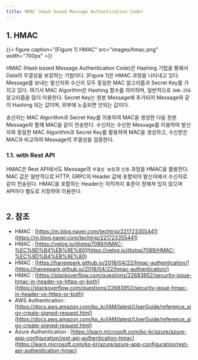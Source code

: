 ```yaml
---
title: HMAC (Hash based Message Authentication Code)
---
```


## 1. HMAC

{{< figure caption="[Figure 1] HMAC" src="images/hmac.png" width="700px" >}}

HMAC (Hash based Message Authentication Code)은 Hashing 기법을 통해서 Data의 무결성을 보장하는 기법이다. [Figure 1]은 HMAC 과정을 나타내고 있다. Message를 보내는 발신자와 수신자 모두 동일한 MAC 알고리즘과 Secret Key를 가지고 있다. 여기서 MAC Algorithm은 Hashing 함수를 의미하며, 일반적으로 `SHA-256` 알고리즘을 많이 이용한다. Secret Key는 원본 Message에 추가되어 Message와 같이 Hashing 되는 값이며, 외부에 노출되면 안되는 값이다.

송신자는 MAC Algorithm과 Secret Key를 이용하여 MAC을 생성한 다음 원본 Message와 함께 MAC을 같이 전송한다. 수신자는 수신한 Message를 이용하여 발신자와 동일한 MAC Algorithm과 Secret Key를 활용하여 MAC을 생성하고, 수신받은 MAC과 비교하여 Message의 무결성을 검증한다.

### 1.1. with Rest API

HMAC은 Rest API에서도 Message의 `무결성 보장`과 `인증` 과정을 HMAC을 활용한다. MAC 값은 일반적으로 HTTP, GRPC의 Header 값에 포함되어 발신자에서 수신자로 같이 전송된다. HMAC을 포함하는 Header는 아직까지 표준이 정해져 있지 않으며 API마다 별도로 지정하여 이용한다.

```text

```

## 2. 참조

* HMAC : [https://m.blog.naver.com/techtrip/221723355441](https://m.blog.naver.com/techtrip/221723355441)
* HMAC : [https://velog.io/@stop7089/HMAC-%EC%9D%B4%EB%9E%80](https://velog.io/@stop7089/HMAC-%EC%9D%B4%EB%9E%80)
* HMAC : [https://haneepark.github.io/2018/04/22/hmac-authentication/](https://haneepark.github.io/2018/04/22/hmac-authentication/)
* HMAC : [https://stackoverflow.com/questions/22683952/security-issue-hmac-in-header-vs-https-or-both](https://stackoverflow.com/questions/22683952/security-issue-hmac-in-header-vs-https-or-both)
* AWS Authentication : [https://docs.aws.amazon.com/ko_kr/IAM/latest/UserGuide/reference_sigv-create-signed-request.html](https://docs.aws.amazon.com/ko_kr/IAM/latest/UserGuide/reference_sigv-create-signed-request.html)
* Azure Authentication : [https://learn.microsoft.com/ko-kr/azure/azure-app-configuration/rest-api-authentication-hmac](https://learn.microsoft.com/ko-kr/azure/azure-app-configuration/rest-api-authentication-hmac)
